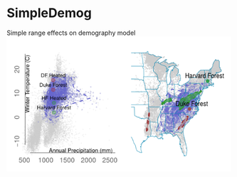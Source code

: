 # SimpleDemog
Simple range effects on demography model
![LITUrange](https://github.com/kwiter/SimpleDemog/blob/master/lituRange.png?raw=true)

